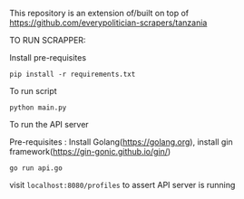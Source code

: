 This repository is an extension of/built on top of https://github.com/everypolitician-scrapers/tanzania


TO RUN SCRAPPER:

Install pre-requisites

```pip install -r requirements.txt```

To run script

```python main.py```


To run the API server

Pre-requisites : Install Golang(https://golang.org), install gin framework(https://gin-gonic.github.io/gin/)

```go run api.go```

visit ```localhost:8080/profiles``` to assert API server is running
